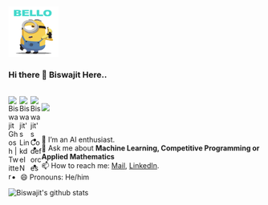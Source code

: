 <img src="https://github.com/Biswajitghosh98/Biswajitghosh98/blob/master/bello.gif" alt="alt text" width="100" height="100" />

### Hi there 👋 Biswajit Here..

<br/>
<a href="https://twitter.com/raccoona_matata">
  <img align="left" alt="Biswajit Ghosh | Twitter" width="22px" src="https://cdn.jsdelivr.net/npm/simple-icons@v3/icons/twitter.svg" />
</a>
<a href="https://www.linkedin.com/in/biswajit-ghosh-4a8b36151/">
  <img align="left" alt="Biswajit's LinkdeIN" width="22px" src="https://cdn.jsdelivr.net/npm/simple-icons@v3/icons/linkedin.svg" />
</a>
<a href="https://codeforces.com/profile/ItsAboutTime">
  <img align="left" alt="Biswajit's Codeforces" width="22px" src="https://cdn.jsdelivr.net/npm/simple-icons@v3/icons/codeforces.svg" />
</a>

![](https://visitor-badge.glitch.me/badge?page_id=Biswajitghosh98.Biswajitghosh98)

<br />

- 🔭 I’m an AI enthusiast.
- 💬 Ask me about **Machine Learning, Competitive Programming or Applied Mathematics**
- 📫 How to reach me: [Mail](mailto:biswajitghosh98.iitkgp@gmail.com), [LinkedIn](https://www.linkedin.com/in/biswajit-ghosh-4a8b36151/).
- 😄 Pronouns: He/him

![Biswajit's github stats](https://github-readme-stats.vercel.app/api?username=Biswajitghosh98&show_icons=true&hide_border=true)

